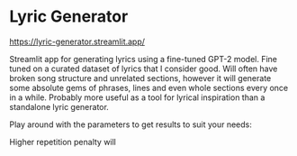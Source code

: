 # Lyric Generator

https://lyric-generator.streamlit.app/

Streamlit app for generating lyrics using a fine-tuned GPT-2 model. Fine tuned on a curated dataset of lyrics that I consider good. Will often have broken song structure and unrelated sections, however it will generate some absolute gems of phrases, lines and even whole sections every once in a while. Probably more useful as a tool for lyrical inspiration than a standalone lyric generator. 

Play around with the parameters to get results to suit your needs:

Higher repetition penalty will 